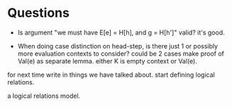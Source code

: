 # Questions

- Is argument "we must have E[e] = H[h], and g = H[h']" valid?
it's good.



- When doing case distinction on head-step, is there just 1 or possibly more evaluation contexts to consider?
could be 2 cases
make proof of Val(e) as separate lemma. either K is empty context or Val(e).


for next time
write in things we have talked about.
start defining logical relations.


a logical relations model.
